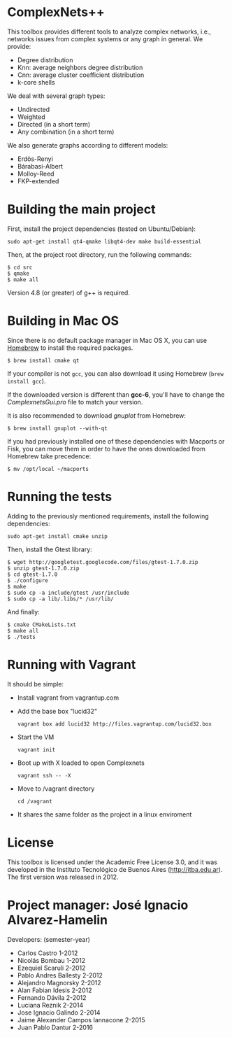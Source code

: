 ComplexNets++
=============

This toolbox provides different tools to analyze complex networks, i.e.,
networks issues from complex systems or any graph in general. 
We provide:

  - Degree distribution
  - Knn: average neighbors degree distribution
  - Cnn: average cluster coefficient distribution
  - k-core shells

We deal with several graph types:

  - Undirected
  - Weighted
  - Directed (in a short term)
  - Any combination (in a short term)

We also generate graphs according to different models:

  - Erdös-Renyi
  - Bárabasi-Albert
  - Molloy-Reed
  - FKP-extended


Building the main project
=========================

First, install the project dependencies (tested on Ubuntu/Debian):

`sudo apt-get install qt4-qmake libqt4-dev make build-essential`

Then, at the project root directory, run the following commands:

```
$ cd src
$ qmake
$ make all
```

Version 4.8 (or greater) of g++ is required.

Building in Mac OS
=========================
Since there is no default package manager in Mac OS X, you can use [Homebrew](http://brew.sh/) to install the required packages.

`$ brew install cmake qt`

If your compiler is not `gcc`, you can also download it using Homebrew (`brew install gcc`).

If the downloaded version is different than **gcc-6**, you'll have to change the *ComplexnetsGui.pro* file to match your version.

It is also recommended to download *gnuplot* from Homebrew:

`$ brew install gnuplot --with-qt`

If you had previously installed one of these dependencies with Macports or Fisk, you can move them in order to have the ones downloaded from Homebrew take precedence:

`$ mv /opt/local ~/macports`

Running the tests
=================

Adding to the previously mentioned requirements, install the following dependencies:

``` sudo apt-get install cmake unzip ```

Then, install the Gtest library:

``` 
$ wget http://googletest.googlecode.com/files/gtest-1.7.0.zip
$ unzip gtest-1.7.0.zip
$ cd gtest-1.7.0
$ ./configure
$ make
$ sudo cp -a include/gtest /usr/include
$ sudo cp -a lib/.libs/* /usr/lib/

```
And finally:

```
$ cmake CMakeLists.txt
$ make all
$ ./tests
```

Running with Vagrant
====================

It should be simple:

- Install vagrant from vagrantup.com

- Add the base box "lucid32"

  ```vagrant box add lucid32 http://files.vagrantup.com/lucid32.box```

- Start the VM

  ```vagrant init```

- Boot up with X loaded to open Complexnets

  ```vagrant ssh -- -X```

- Move to /vagrant directory

  ```cd /vagrant```

- It shares the same folder as the project in a linux enviroment


License
=============================================

This toolbox is licensed under the Academic Free License 3.0, and it was developed
in the Instituto Tecnológico de Buenos Aires (http://itba.edu.ar).
The first version was released in 2012.

Project manager: José Ignacio Alvarez-Hamelin
=============================================

Developers:
                               (semester-year)
  - Carlos Castro                     1-2012
  - Nicolás Bombau                    1-2012
  - Ezequiel Scaruli                  2-2012
  - Pablo Andres Ballesty             2-2012
  - Alejandro Magnorsky               2-2012
  - Alan Fabian Idesis                2-2012
  - Fernando Dávila                   2-2012
  - Luciana Reznik                    2-2014
  - Jose Ignacio Galindo              2-2014
  - Jaime Alexander Campos Iannacone  2-2015
  - Juan Pablo Dantur                 2-2016
